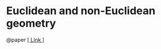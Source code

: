 # Euclidean and non-Euclidean geometry

@paper [\[ Link \]](https://www.mathematik.hu-berlin.de/\~filler/publikat/filler\_eukl-ne-geom.pdf)
